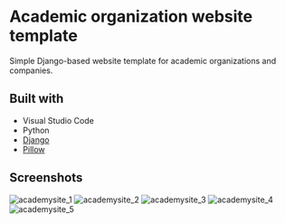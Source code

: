# Academic organization website template
Simple Django-based website template for academic organizations and companies.

## Built with
- Visual Studio Code
- Python
- [Django](djangoproject.com)
- [Pillow](https://pypi.org/project/pillow/)

## Screenshots
![academysite_1](https://github.com/agastyash/academic-web-template/assets/45848089/507aea27-65b8-46fe-869a-6c6cddb22e7d)
![academysite_2](https://github.com/agastyash/academic-web-template/assets/45848089/06b64f24-c4d1-4c6b-a137-317f8911945f)
![academysite_3](https://github.com/agastyash/academic-web-template/assets/45848089/46e8197e-3f49-4abd-b215-dd6cad4980b3)
![academysite_4](https://github.com/agastyash/academic-web-template/assets/45848089/b3a7b8ad-1c43-4988-83e6-532387719d90)
![academysite_5](https://github.com/agastyash/academic-web-template/assets/45848089/334f8939-bdfb-449a-9583-31c508351ed6)